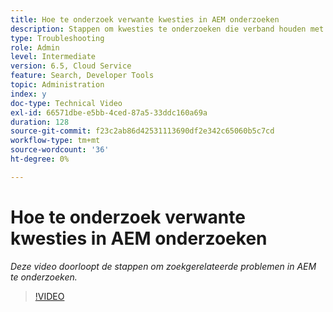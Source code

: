 ```yaml
---
title: Hoe te onderzoek verwante kwesties in AEM onderzoeken
description: Stappen om kwesties te onderzoeken die verband houden met onderzoek
type: Troubleshooting
role: Admin
level: Intermediate
version: 6.5, Cloud Service
feature: Search, Developer Tools
topic: Administration
index: y
doc-type: Technical Video
exl-id: 66571dbe-e5bb-4ced-87a5-33ddc160a69a
duration: 128
source-git-commit: f23c2ab86d42531113690df2e342c65060b5c7cd
workflow-type: tm+mt
source-wordcount: '36'
ht-degree: 0%

---
```


# Hoe te onderzoek verwante kwesties in AEM onderzoeken

*Deze video doorloopt de stappen om zoekgerelateerde problemen in AEM te onderzoeken.*

>[!VIDEO](https://video.tv.adobe.com/v/335467?quality=12&learn=on)
